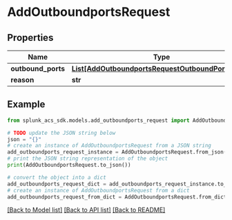 # AddOutboundportsRequest


## Properties

Name | Type | Description | Notes
------------ | ------------- | ------------- | -------------
**outbound_ports** | [**List[AddOutboundportsRequestOutboundPortsInner]**](AddOutboundportsRequestOutboundPortsInner.md) |  | [optional] 
**reason** | **str** |  | [optional] 

## Example

```python
from splunk_acs_sdk.models.add_outboundports_request import AddOutboundportsRequest

# TODO update the JSON string below
json = "{}"
# create an instance of AddOutboundportsRequest from a JSON string
add_outboundports_request_instance = AddOutboundportsRequest.from_json(json)
# print the JSON string representation of the object
print(AddOutboundportsRequest.to_json())

# convert the object into a dict
add_outboundports_request_dict = add_outboundports_request_instance.to_dict()
# create an instance of AddOutboundportsRequest from a dict
add_outboundports_request_from_dict = AddOutboundportsRequest.from_dict(add_outboundports_request_dict)
```
[[Back to Model list]](../README.md#documentation-for-models) [[Back to API list]](../README.md#documentation-for-api-endpoints) [[Back to README]](../README.md)


